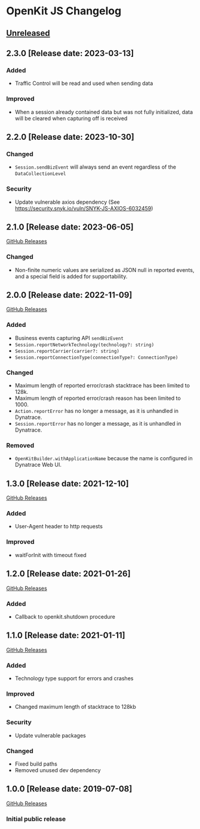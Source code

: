 # OpenKit JS Changelog

## [Unreleased](https://github.com/Dynatrace/openkit-js/compare/v2.3.0...HEAD)

## 2.3.0 [Release date: 2023-03-13]

### Added

-   Traffic Control will be read and used when sending data

### Improved

-   When a session already contained data but was not fully initialized, data will be cleared when capturing off is received

## 2.2.0 [Release date: 2023-10-30]

### Changed

-   `Session.sendBizEvent` will always send an event regardless of the `DataCollectionLevel`

### Security

-   Update vulnerable axios dependency (See https://security.snyk.io/vuln/SNYK-JS-AXIOS-6032459)

## 2.1.0 [Release date: 2023-06-05]

[GitHub Releases](https://github.com/Dynatrace/openkit-js/releases/tag/v2.1.0)

### Changed

-   Non-finite numeric values are serialized as JSON null in reported events, and a special field is added for supportability.

## 2.0.0 [Release date: 2022-11-09]

[GitHub Releases](https://github.com/Dynatrace/openkit-js/releases/tag/v2.0.0)

### Added

-   Business events capturing API `sendBizEvent`
-   `Session.reportNetworkTechnology(technology?: string)`
-   `Session.reportCarrier(carrier?: string)`
-   `Session.reportConnectionType(connectionType?: ConnectionType)`

### Changed

-   Maximum length of reported error/crash stacktrace has been limited to 128k.
-   Maximum length of reported error/crash reason has been limited to 1000.
-   `Action.reportError` has no longer a message, as it is unhandled in Dynatrace.
-   `Session.reportError` has no longer a message, as it is unhandled in Dynatrace.

### Removed

-   `OpenKitBuilder.withApplicationName` because the name is configured in Dynatrace Web UI.

## 1.3.0 [Release date: 2021-12-10]

[GitHub Releases](https://github.com/Dynatrace/openkit-js/releases/tag/v1.3.0)

### Added

-   User-Agent header to http requests

### Improved

-   waitForInit with timeout fixed

## 1.2.0 [Release date: 2021-01-26]

[GitHub Releases](https://github.com/Dynatrace/openkit-js/releases/tag/v1.2.0)

### Added

-   Callback to openkit.shutdown procedure

## 1.1.0 [Release date: 2021-01-11]

[GitHub Releases](https://github.com/Dynatrace/openkit-js/releases/tag/v1.1.0)

### Added

-   Technology type support for errors and crashes

### Improved

-   Changed maximum length of stacktrace to 128kb

### Security

-   Update vulnerable packages

### Changed

-   Fixed build paths
-   Removed unused dev dependency

## 1.0.0 [Release date: 2019-07-08]

[GitHub Releases](https://github.com/Dynatrace/openkit-js/releases/tag/v1.0.0)

### Initial public release
